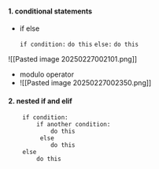 #### 1. conditional statements
* if else

	`if condition:`
		`do this`
	`else:`
		`do this`

![[Pasted image 20250227002101.png]]

* modulo operator 
* ![[Pasted image 20250227002350.png]]

#### 2. nested if and elif

		if condition:
			if another condition:
				do this
			 else 
				do this
		else
			do this




